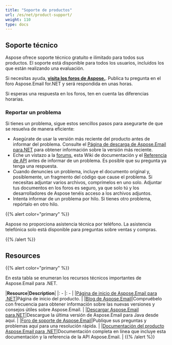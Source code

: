 ```yaml
---
title: "Soporte de productos"
url: /es/net/product-support/
weight: 110
type: docs
---
```


## **Soporte técnico**

Aspose ofrece soporte técnico gratuito e ilimitado para todos sus productos. El soporte está disponible para todos los usuarios, incluidos los que están realizando una evaluación.

Si necesitas ayuda, [**visita los foros de Aspose.**](https://forum.aspose.com/c/email). Publica tu pregunta en el foro Aspose.Email for.NET y será respondida en unas horas.

Si esperas una respuesta en los foros, ten en cuenta las diferencias horarias.
### **Reportar un problema**
Si tienes un problema, sigue estos sencillos pasos para asegurarte de que se resuelva de manera eficiente:

- Asegúrate de usar la versión más reciente del producto antes de informar del problema. Consulte el [Página de descarga de Aspose.Email para.NET](https://downloads.aspose.com/email/net) para obtener información sobre la versión más reciente.
- Eche un vistazo a la [forums](http://www.aspose.com/community/forums/default.aspx), esta Wiki de documentación y el [Referencia de API](https://apireference.aspose.com/email/net) antes de informar de un problema. Es posible que su pregunta ya tenga una respuesta.
- Cuando denuncies un problema, incluye el documento original y, posiblemente, un fragmento del código que cause el problema. Si necesitas adjuntar varios archivos, comprímelos en uno solo. Adjuntar tus documentos en los foros es seguro, ya que solo tú y los desarrolladores de Aspose tenéis acceso a los archivos adjuntos.
- Intenta informar de un problema por hilo. Si tienes otro problema, repórtalo en otro hilo.

{{% alert color="primary" %}}

Aspose no proporciona asistencia técnica por teléfono. La asistencia telefónica solo está disponible para preguntas sobre ventas y compras.

{{% /alert %}}

## **Resources**

{{% alert color="primary" %}}

En esta tabla se enumeran los recursos técnicos importantes de Aspose.Email para .NET.

|**Resource**|**Description**|
|: - |: - |
|[Página de inicio de Aspose.Email para .NET](https://products.aspose.com/email/es/net)|Página de inicio del producto. |
|[Blog de Aspose.Email](https://blog.aspose.com/category/email/)|Compruébelo con frecuencia para obtener información sobre las nuevas versiones y consejos útiles sobre Aspose.Email. |
|[Descargar Aspose.Email para.NET](https://downloads.aspose.com/email/net)|Descargue la última versión de Aspose.Email para Java desde aquí. |
|[Foro de soporte de Aspose.Email](https://forum.aspose.com/c/email/12)|Publique sus preguntas y problemas aquí para una resolución rápida. |
|[Documentación del producto Aspose.Email para .NET](/email/net)|Documentación completa en línea que incluye esta documentación y la referencia de la API Aspose.Email. |
{{% /alert %}}
